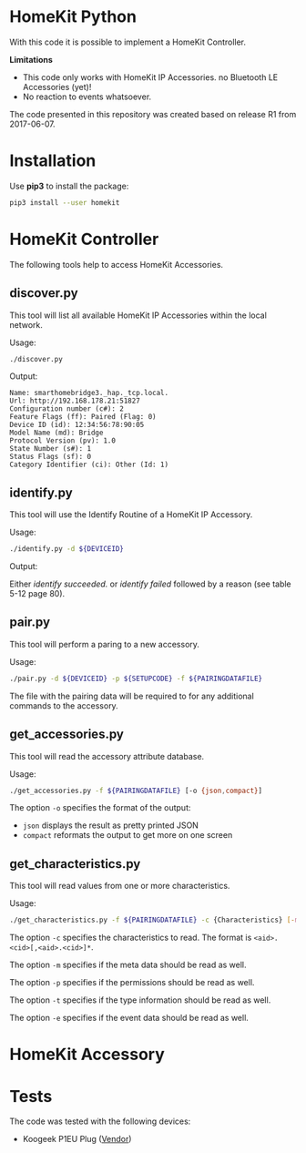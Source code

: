 # HomeKit Python

With this code it is possible to implement a HomeKit Controller.

**Limitations**

 * This code only works with HomeKit IP Accessories. no Bluetooth LE Accessories (yet)!
 * No reaction to events whatsoever.

The code presented in this repository was created based on release R1 from 2017-06-07.

# Installation

Use **pip3** to install the package:

```bash
pip3 install --user homekit
```

# HomeKit Controller

The following tools help to access HomeKit Accessories.

## discover.py

This tool will list all available HomeKit IP Accessories within the local network.

Usage:
```bash
./discover.py
```

Output:
```
Name: smarthomebridge3._hap._tcp.local.
Url: http://192.168.178.21:51827
Configuration number (c#): 2
Feature Flags (ff): Paired (Flag: 0)
Device ID (id): 12:34:56:78:90:05
Model Name (md): Bridge
Protocol Version (pv): 1.0
State Number (s#): 1
Status Flags (sf): 0
Category Identifier (ci): Other (Id: 1)
```

## identify.py

This tool will use the Identify Routine of a HomeKit IP Accessory.

Usage:
```bash
./identify.py -d ${DEVICEID}
```

Output:

Either *identify succeeded.* or *identify failed* followed by a reason (see table 5-12 page 80). 

## pair.py

This tool will perform a paring to a new accessory.

Usage:
```bash
./pair.py -d ${DEVICEID} -p ${SETUPCODE} -f ${PAIRINGDATAFILE}
```

The file with the pairing data will be required to for any additional commands to the accessory.

## get_accessories.py

This tool will read the accessory attribute database.

Usage:
```bash
./get_accessories.py -f ${PAIRINGDATAFILE} [-o {json,compact}]
```

The option `-o` specifies the format of the output:
 * `json` displays the result as pretty printed JSON
 * `compact` reformats the output to get more on one screen

## get_characteristics.py
This tool will read values from one or more characteristics.

Usage:
```bash
./get_characteristics.py -f ${PAIRINGDATAFILE} -c {Characteristics} [-m] [-p] [-t] [-e]
```

The option `-c` specifies the characteristics to read. The format is `<aid>.<cid>[,<aid>.<cid>]*`.
 
The option `-m` specifies if the meta data should be read as well.

The option `-p` specifies if the permissions should be read as well.

The option `-t` specifies if the type information should be read as well.

The option `-e` specifies if the event data should be read as well.

# HomeKit Accessory

# Tests

The code was tested with the following devices:
 * Koogeek P1EU Plug ([Vendor](https://www.koogeek.com/smart-home-2418/p-p1eu.html))
